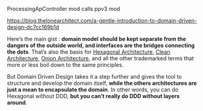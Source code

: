 ProcessingApController mod calls ppv3 mod

https://blog.thelonearchitect.com/a-gentle-introduction-to-domain-driven-design-dc7cc169b1d

Here’s the main gist : **domain model should be kept separate from the dangers of the outside world, and interfaces are the bridges connecting the dots**. That’s also the basis for [Hexagonal Architecture](https://alistair.cockburn.us/hexagonal-architecture/), [Clean Architecture](https://blog.cleancoder.com/uncle-bob/2012/08/13/the-clean-architecture.html), [Onion Architecture](https://www.codeguru.com/csharp/understanding-onion-architecture/), and all the other trademarked terms that more or less boil down to the same principles.

But Domain Driven Design takes it a step further and gives the tool to structure and develop the domain itself, **while the others architectures are just a mean to encapsulate the domain**. In other words, you can do Hexagonal without DDD, **but you can’t really do DDD without layers around**.
